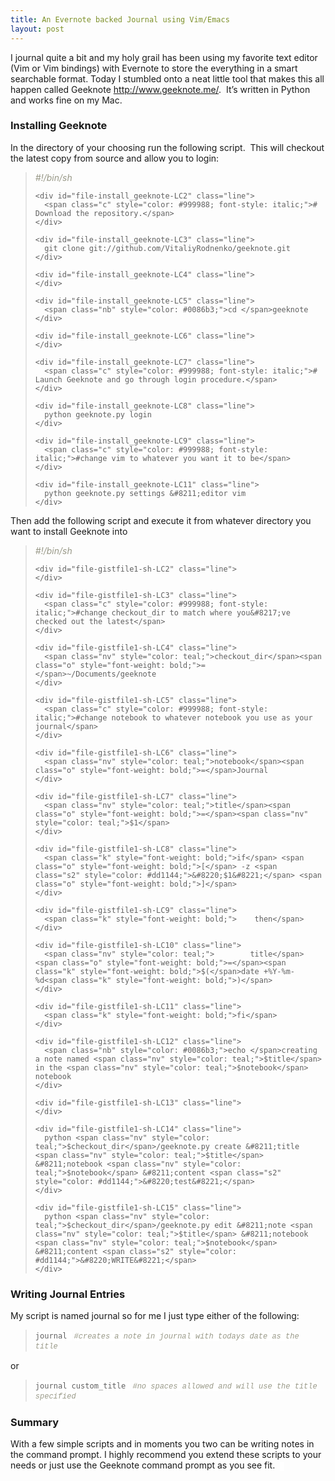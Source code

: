 ```yaml
---
title: An Evernote backed Journal using Vim/Emacs
layout: post
---
```

I journal quite a bit and my holy grail has been using my favorite text editor (Vim or Vim bindings) with Evernote to store the everything in a smart searchable format. Today I stumbled onto a neat little tool that makes this all happen called Geeknote http://www.geeknote.me/.  It&#8217;s written in Python and works fine on my Mac.

### Installing Geeknote

<div>
  In the directory of your choosing run the following script.  This will checkout the latest copy from source and allow you to login:
</div>

<div>
  <blockquote>
    <div id="file-install_geeknote-LC1" class="line">
      <span class="c" style="color: #999988; font-style: italic;">#!/bin/sh</span>
    </div>
    
    <div id="file-install_geeknote-LC2" class="line">
      <span class="c" style="color: #999988; font-style: italic;"># Download the repository.</span>
    </div>
    
    <div id="file-install_geeknote-LC3" class="line">
      git clone git://github.com/VitaliyRodnenko/geeknote.git
    </div>
    
    <div id="file-install_geeknote-LC4" class="line">
    </div>
    
    <div id="file-install_geeknote-LC5" class="line">
      <span class="nb" style="color: #0086b3;">cd </span>geeknote
    </div>
    
    <div id="file-install_geeknote-LC6" class="line">
    </div>
    
    <div id="file-install_geeknote-LC7" class="line">
      <span class="c" style="color: #999988; font-style: italic;"># Launch Geeknote and go through login procedure.</span>
    </div>
    
    <div id="file-install_geeknote-LC8" class="line">
      python geeknote.py login
    </div>
    
    <div id="file-install_geeknote-LC9" class="line">
      <span class="c" style="color: #999988; font-style: italic;">#change vim to whatever you want it to be</span>
    </div>
    
    <div id="file-install_geeknote-LC11" class="line">
      python geeknote.py settings &#8211;editor vim
    </div>
  </blockquote>
</div>

<div>
</div>

<div>
  Then add the following script and execute it from whatever directory you want to install Geeknote into
</div>

<div>
  <blockquote>
    <div id="file-gistfile1-sh-LC1" class="line">
      <span class="c" style="color: #999988; font-style: italic;">#!/bin/sh</span>
    </div>
    
    <div id="file-gistfile1-sh-LC2" class="line">
    </div>
    
    <div id="file-gistfile1-sh-LC3" class="line">
      <span class="c" style="color: #999988; font-style: italic;">#change checkout_dir to match where you&#8217;ve checked out the latest</span>
    </div>
    
    <div id="file-gistfile1-sh-LC4" class="line">
      <span class="nv" style="color: teal;">checkout_dir</span><span class="o" style="font-weight: bold;">=</span>~/Documents/geeknote
    </div>
    
    <div id="file-gistfile1-sh-LC5" class="line">
      <span class="c" style="color: #999988; font-style: italic;">#change notebook to whatever notebook you use as your journal</span>
    </div>
    
    <div id="file-gistfile1-sh-LC6" class="line">
      <span class="nv" style="color: teal;">notebook</span><span class="o" style="font-weight: bold;">=</span>Journal
    </div>
    
    <div id="file-gistfile1-sh-LC7" class="line">
      <span class="nv" style="color: teal;">title</span><span class="o" style="font-weight: bold;">=</span><span class="nv" style="color: teal;">$1</span>
    </div>
    
    <div id="file-gistfile1-sh-LC8" class="line">
      <span class="k" style="font-weight: bold;">if</span> <span class="o" style="font-weight: bold;">[</span> -z <span class="s2" style="color: #dd1144;">&#8220;$1&#8221;</span> <span class="o" style="font-weight: bold;">]</span>
    </div>
    
    <div id="file-gistfile1-sh-LC9" class="line">
      <span class="k" style="font-weight: bold;">    then</span>
    </div>
    
    <div id="file-gistfile1-sh-LC10" class="line">
      <span class="nv" style="color: teal;">        title</span><span class="o" style="font-weight: bold;">=</span><span class="k" style="font-weight: bold;">$(</span>date +%Y-%m-%d<span class="k" style="font-weight: bold;">)</span>
    </div>
    
    <div id="file-gistfile1-sh-LC11" class="line">
      <span class="k" style="font-weight: bold;">fi</span>
    </div>
    
    <div id="file-gistfile1-sh-LC12" class="line">
      <span class="nb" style="color: #0086b3;">echo </span>creating a note named <span class="nv" style="color: teal;">$title</span> in the <span class="nv" style="color: teal;">$notebook</span> notebook
    </div>
    
    <div id="file-gistfile1-sh-LC13" class="line">
    </div>
    
    <div id="file-gistfile1-sh-LC14" class="line">
      python <span class="nv" style="color: teal;">$checkout_dir</span>/geeknote.py create &#8211;title <span class="nv" style="color: teal;">$title</span> &#8211;notebook <span class="nv" style="color: teal;">$notebook</span> &#8211;content <span class="s2" style="color: #dd1144;">&#8220;test&#8221;</span>
    </div>
    
    <div id="file-gistfile1-sh-LC15" class="line">
      python <span class="nv" style="color: teal;">$checkout_dir</span>/geeknote.py edit &#8211;note <span class="nv" style="color: teal;">$title</span> &#8211;notebook <span class="nv" style="color: teal;">$notebook</span> &#8211;content <span class="s2" style="color: #dd1144;">&#8220;WRITE&#8221;</span>
    </div>
  </blockquote>
</div>

<div>
  <h3>
    Writing Journal Entries
  </h3>
  
  <div>
    My script is named journal so for me I just type either of the following:
  </div>
  
  <blockquote>
    <div>
      <span style="background-color: white; font-family: monospace; font-size: 12px; line-height: 16px; white-space: pre;">journal </span> <span style="background-color: white; color: #999988; font-family: Consolas, 'Liberation Mono', Courier, monospace; font-size: 12px; font-style: italic; line-height: 16px;">#creates a note in journal with todays date as the title</span>
    </div>
  </blockquote>
  
  <div>
    or
  </div>
  
  <blockquote>
    <div>
      <span style="background-color: white; font-family: monospace; font-size: 12px; line-height: 16px; white-space: pre;">journal custom_title </span> <span style="background-color: white; color: #999988; font-family: Consolas, 'Liberation Mono', Courier, monospace; font-size: 12px; font-style: italic; line-height: 16px;">#no spaces allowed and will use the title specified</span>
    </div>
  </blockquote>
  
  <div>
  </div>
  
  <h3>
    Summary
  </h3>
  
  <div>
    With a few simple scripts and in moments you two can be writing notes in the command prompt. I highly recommend you extend these scripts to your needs or just use the Geeknote command prompt as you see fit.  <span style="background-color: white; font-family: Consolas, 'Liberation Mono', Courier, monospace; font-size: 12px; line-height: 16px;"> </span>
  </div>
  
  <p>
    &nbsp;
  </p>
</div>
